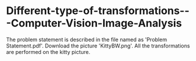 # Different-type-of-transformations---Computer-Vision-Image-Analysis
The problem statement is described in the file named as 'Problem Statement.pdf'.
Download the picture 'KittyBW.png'. All the transformations are performed on the kitty picture.
